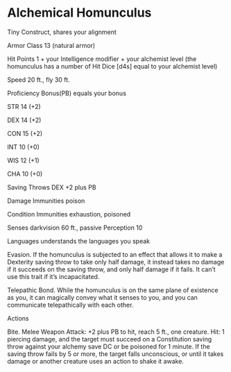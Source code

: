 # Alchemical Homunculus

Tiny Construct, shares your alignment

Armor Class 13 (natural armor)

Hit Points 1 + your Intelligence modifier + your alchemist level (the homunculus has a number of Hit Dice [d4s] equal to your alchemist level)

Speed 20 ft., fly 30 ft.

Proficiency Bonus(PB) equals your bonus

STR 14 (+2)

DEX 14 (+2)

CON 15 (+2)

INT 10 (+0)

WIS 12 (+1)

CHA 10 (+0)

Saving Throws DEX +2 plus PB

Damage Immunities poison

Condition Immunities exhaustion, poisoned

Senses darkvision 60 ft., passive Perception 10

Languages understands the languages you speak

Evasion. If the homunculus is subjected to an effect that allows it to make a Dexterity saving throw to take only half damage, it instead takes no damage if it succeeds on the saving throw, and only half damage if it fails. It can’t use this trait if it’s incapacitated.

Telepathic Bond. While the homunculus is on the same plane of existence as you, it can magically convey what it senses to you, and you can communicate telepathically with each other.

Actions

Bite. Melee Weapon Attack: +2 plus PB to hit, reach 5 ft., one creature. Hit: 1 piercing damage, and the target must succeed on a Constitution saving throw against your alchemy save DC or be poisoned for 1 minute. If the saving throw fails by 5 or more, the target falls unconscious, or until it takes damage or another creature uses an action to shake it awake.
